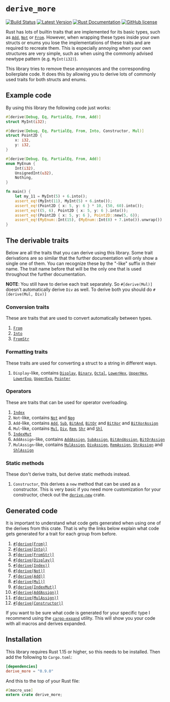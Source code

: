 # `derive_more`

[![Build Status](https://api.travis-ci.org/JelteF/derive_more.svg?branch=master)](https://travis-ci.org/JelteF/derive_more)
[![Latest Version](https://img.shields.io/crates/v/derive_more.svg)](https://crates.io/crates/derive_more)
[![Rust Documentation](https://img.shields.io/badge/api-rustdoc-blue.svg)](https://jeltef.github.io/derive_more/derive_more/)
[![GitHub license](https://img.shields.io/badge/license-MIT-blue.svg)](https://raw.githubusercontent.com/JelteF/derive_more/master/LICENSE)

Rust has lots of builtin traits that are implemented for its basic types, such as [`Add`],
[`Not`] or [`From`].
However, when wrapping these types inside your own structs or enums you lose the
implementations of these traits and are required to recreate them.
This is especially annoying when your own structures are very simple, such as when using the
commonly advised newtype pattern (e.g. `MyInt(i32)`).

This library tries to remove these annoyances and the corresponding boilerplate code.
It does this by allowing you to derive lots of commonly used traits for both structs and enums.

## Example code

By using this library the following code just works:


```rust
#[derive(Debug, Eq, PartialEq, From, Add)]
struct MyInt(i32);

#[derive(Debug, Eq, PartialEq, From, Into, Constructor, Mul)]
struct Point2D {
    x: i32,
    y: i32,
}

#[derive(Debug, Eq, PartialEq, From, Add)]
enum MyEnum {
    Int(i32),
    UnsignedInt(u32),
    Nothing,
}

fn main() {
    let my_11 = MyInt(5) + 6.into();
    assert_eq!(MyInt(11), MyInt(5) + 6.into());
    assert_eq!(Point2D { x: 5, y: 6 } * 10, (50, 60).into());
    assert_eq!((5, 6), Point2D { x: 5, y: 6 }.into());
    assert_eq!(Point2D { x: 5, y: 6 }, Point2D::new(5, 6));
    assert_eq!(MyEnum::Int(15), (MyEnum::Int(8) + 7.into()).unwrap())
}
```

## The derivable traits

Below are all the traits that you can derive using this library.
Some trait derivations are so similar that the further documentation will only show a single one
of them.
You can recognize these by the "-like" suffix in their name.
The trait name before that will be the only one that is used throughout the further
documentation.

**NOTE**: You still have to derive each trait separately. So `#[derive(Mul)]` doesn't
automatically derive `Div` as well. To derive both you should do `#[derive(Mul, Div)]`

### Conversion traits
These are traits that are used to convert automatically between types.

1. [`From`]
2. [`Into`]
3. [`FromStr`]

### Formatting traits
These traits are used for converting a struct to a string in different ways.

1. `Display`-like, contains [`Display`], [`Binary`], [`Octal`], [`LowerHex`], [`UpperHex`],
   [`LowerExp`], [`UpperExp`], [`Pointer`]

### Operators
These are traits that can be used for operator overloading.

1. [`Index`]
2. `Not`-like, contains [`Not`] and [`Neg`]
3. `Add`-like, contains [`Add`], [`Sub`], [`BitAnd`], [`BitOr`] and [`BitXor`]
   and [`BitXorAssign`]
4. `Mul`-like, contains [`Mul`], [`Div`], [`Rem`], [`Shr`] and [`Shl`]
5. [`IndexMut`]
6. `AddAssign`-like, contains [`AddAssign`], [`SubAssign`], [`BitAndAssign`], [`BitOrAssign`]
7. `MulAssign`-like, contains [`MulAssign`], [`DivAssign`], [`RemAssign`], [`ShrAssign`] and
   [`ShlAssign`]

### Static methods
These don't derive traits, but derive static methods instead.

1. `Constructor`, this derives a `new` method that can be used as a constructor. This is very
   basic if you need more customization for your constructor, check out the [`derive-new`] crate.


## Generated code

It is important to understand what code gets generated when using one of the derives from this
crate.
That is why the links below explain what code gets generated for a trait for each group from
before.

1. [`#[derive(From)]`](https://jeltef.github.io/derive_more/derive_more/from.html)
2. [`#[derive(Into)]`](https://jeltef.github.io/derive_more/derive_more/into.html)
3. [`#[derive(FromStr)]`](https://jeltef.github.io/derive_more/derive_more/from_str.html)
4. [`#[derive(Display)]`](https://jeltef.github.io/derive_more/derive_more/display.html)
5. [`#[derive(Index)]`](https://jeltef.github.io/derive_more/derive_more/index_op.html)
6. [`#[derive(Not)]`](https://jeltef.github.io/derive_more/derive_more/not.html)
7. [`#[derive(Add)]`](https://jeltef.github.io/derive_more/derive_more/add.html)
8. [`#[derive(Mul)]`](https://jeltef.github.io/derive_more/derive_more/mul.html)
9. [`#[derive(IndexMut)]`](https://jeltef.github.io/derive_more/derive_more/index_mut.html)
10. [`#[derive(AddAssign)]`](https://jeltef.github.io/derive_more/derive_more/add_assign.html)
11. [`#[derive(MulAssign)]`](https://jeltef.github.io/derive_more/derive_more/mul_assign.html)
12. [`#[derive(Constructor)]`](https://jeltef.github.io/derive_more/derive_more/constructor.html)

If you want to be sure what code is generated for your specific type I recommend using the
[`cargo-expand`] utility.
This will show you your code with all macros and derives expanded.

## Installation

This library requires Rust 1.15 or higher, so this needs to be installed.
Then add the following to `Cargo.toml`:

```toml
[dependencies]
derive_more = "0.9.0"
```

And this to the top of your Rust file:

```rust
#[macro_use]
extern crate derive_more;
```

[`cargo-expand`]: https://github.com/dtolnay/cargo-expand
[`derive-new`]: https://github.com/nrc/derive-new
[`From`]: https://doc.rust-lang.org/core/convert/trait.From.html
[`Into`]: https://doc.rust-lang.org/core/convert/trait.Into.html
[`FromStr`]: https://doc.rust-lang.org/std/str/trait.FromStr.html
[`Display`]: https://doc.rust-lang.org/std/fmt/trait.Display.html
[`Binary`]: https://doc.rust-lang.org/std/fmt/trait.Binary.html
[`Octal`]: https://doc.rust-lang.org/std/fmt/trait.Octal.html
[`LowerHex`]: https://doc.rust-lang.org/std/fmt/trait.LowerHex.html
[`UpperHex`]: https://doc.rust-lang.org/std/fmt/trait.UpperHex.html
[`LowerExp`]: https://doc.rust-lang.org/std/fmt/trait.LowerExp.html
[`UpperExp`]: https://doc.rust-lang.org/std/fmt/trait.UpperExp.html
[`Pointer`]: https://doc.rust-lang.org/std/fmt/trait.Pointer.html
[`Index`]: https://doc.rust-lang.org/std/ops/trait.Index.html
[`Not`]: https://doc.rust-lang.org/std/ops/trait.Not.html
[`Neg`]: https://doc.rust-lang.org/std/ops/trait.Neg.html
[`Add`]: https://doc.rust-lang.org/std/ops/trait.Add.html
[`Sub`]: https://doc.rust-lang.org/std/ops/trait.Sub.html
[`BitAnd`]: https://doc.rust-lang.org/std/ops/trait.BitAnd.html
[`BitOr`]: https://doc.rust-lang.org/std/ops/trait.BitOr.html
[`BitXor`]: https://doc.rust-lang.org/std/ops/trait.BitXor.html
[`Mul`]: https://doc.rust-lang.org/std/ops/trait.Mul.html
[`Div`]: https://doc.rust-lang.org/std/ops/trait.Div.html
[`Rem`]: https://doc.rust-lang.org/std/ops/trait.Rem.html
[`Shr`]: https://doc.rust-lang.org/std/ops/trait.Shr.html
[`Shl`]: https://doc.rust-lang.org/std/ops/trait.Shl.html
[`IndexMut`]: https://doc.rust-lang.org/std/ops/trait.IndexMut.html
[`AddAssign`]: https://doc.rust-lang.org/std/ops/trait.AddAssign.html
[`SubAssign`]: https://doc.rust-lang.org/std/ops/trait.SubAssign.html
[`BitAndAssign`]: https://doc.rust-lang.org/std/ops/trait.BitAndAssign.html
[`BitOrAssign`]: https://doc.rust-lang.org/std/ops/trait.BitOrAssign.html
[`BitXorAssign`]: https://doc.rust-lang.org/std/ops/trait.BitXorAssign.html
[`MulAssign`]: https://doc.rust-lang.org/std/ops/trait.MulAssign.html
[`DivAssign`]: https://doc.rust-lang.org/std/ops/trait.DivAssign.html
[`RemAssign`]: https://doc.rust-lang.org/std/ops/trait.RemAssign.html
[`ShrAssign`]: https://doc.rust-lang.org/std/ops/trait.ShrAssign.html
[`ShlAssign`]: https://doc.rust-lang.org/std/ops/trait.ShlAssign.html

